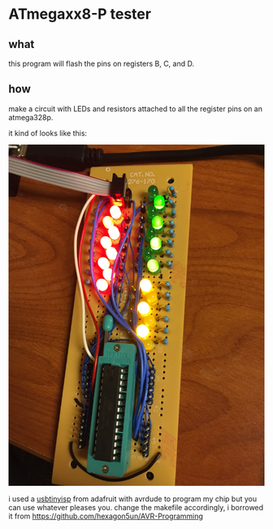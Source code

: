 ATmegaxx8-P tester
==================

what
----

this program will flash the pins on registers B, C, and D.

how
---

make a circuit with LEDs and resistors attached to all the register pins on an atmega328p.

it kind of looks like this:

![hell yeah wire wrap](./photo.jpg)

i used a [usbtinyisp](https://learn.adafruit.com/usbtinyisp) from adafruit with avrdude to program my chip but you can use whatever pleases you. change the makefile accordingly, i borrowed it from https://github.com/hexagon5un/AVR-Programming
